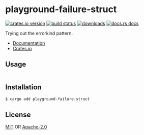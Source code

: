 # playground-failure-struct
[![crates.io version][1]][2] [![build status][3]][4]
[![downloads][5]][6] [![docs.rs docs][7]][8]

Trying out the errorkind pattern.

- [Documentation][8]
- [Crates.io][2]

## Usage
```txt
```

## Installation
```sh
$ cargo add playground-failure-struct
```

## License
[MIT](./LICENSE-MIT) OR [Apache-2.0](./LICENSE-APACHE)

[1]: https://img.shields.io/crates/v/playground-failure-struct.svg?style=flat-square
[2]: https://crates.io/crates/playground-failure-struct
[3]: https://img.shields.io/travis/yoshuawuyts/playground-failure-struct.svg?style=flat-square
[4]: https://travis-ci.org/yoshuawuyts/playground-failure-struct
[5]: https://img.shields.io/crates/d/playground-failure-struct.svg?style=flat-square
[6]: https://crates.io/crates/playground-failure-struct
[7]: https://img.shields.io/badge/docs-latest-blue.svg?style=flat-square
[8]: https://docs.rs/playground-failure-struct
